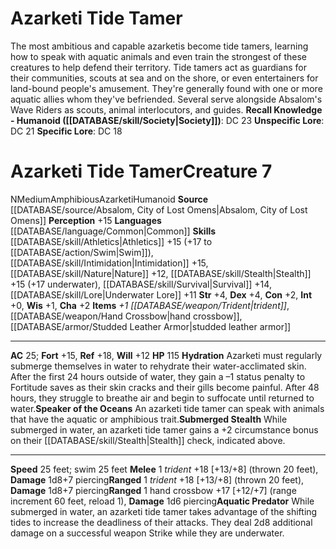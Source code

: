 ﻿---
ac: '25'
alignment: N
all_resistance: null
burrow_speed: null
charisma: '+2'
climb_speed: null
constitution: '+2'
creature_ability:
- Aquatic Predator
- Hydration
- Speaker of the Oceans
- Submerged Stealth
creature_family: '[[DATABASE/monsterfamily/Azarketi|Azarketi]]'
description: 'The most ambitious and capable azarketis become tide tamers, learning
  how to speak with aquatic animals and even train the strongest of these creatures
  to help defend their territory. Tide tamers act as guardians for their communities,
  scouts at sea and on the shore, or even entertainers for land-bound people''s amusement.
  They''re generally found with one or more aquatic allies whom they''ve befriended.
  Several serve alongside Absalom''s Wave Riders as scouts, animal interlocutors,
  and guides.<br/><br/><b><u>Recall Knowledge - Humanoid</u> ( [[DATABASE/skill/Society|Society]]
  )</b>: DC 23<br/><b><u>Unspecific Lore</u></b>: DC 21<br/><b><u>Specific Lore</u></b>:
  DC 18'
dexterity: '+4'
element: null
fly_speed: null
fortitude: '+15'
hp: '115'
id: '1749'
immunity: null
intelligence: '+0'
land_speed: '25'
language:
- '[[DATABASE/language/Common|Common]]'
level: '7'
max_speed: '25'
name: Azarketi Tide Tamer
perception: '+15'
rarity: Common
reflex: '+18'
resistance: null
rus_type_level: null
sense: null
size: Medium
skill:
- '[[DATABASE/skill/Athletics|Athletics]] +15'
- '[[DATABASE/skill/Intimidation|Intimidation]] +15'
- '[[DATABASE/skill/Nature|Nature]] +12'
- '[[DATABASE/skill/Stealth|Stealth]] +15'
- '[[DATABASE/skill/Survival|Survival]] +14'
- '[[DATABASE/skill/Lore|Underwater Lore]] +11'
source: '[[DATABASE/source/Absalom, City of Lost Omens|Absalom, City of Lost Omens]]'
speed:
- 25 feet; swim 25 feet
spell: null
strength: '+4'
strength_req: '4'
strongest_save:
- Reflex
swim_speed: '25'
trait:
- '[[DATABASE/trait/Amphibious|Amphibious]]'
- '[[DATABASE/trait/Azarketi|Azarketi]]'
- '[[DATABASE/trait/Humanoid|Humanoid]]'
type: Creature
vision: null
weakest_save:
- Will
weakness: null
will: '+12'
wisdom: '+1'

---
# Azarketi Tide Tamer

The most ambitious and capable azarketis become tide tamers, learning how to speak with aquatic animals and even train the strongest of these creatures to help defend their territory. Tide tamers act as guardians for their communities, scouts at sea and on the shore, or even entertainers for land-bound people's amusement. They're generally found with one or more aquatic allies whom they've befriended. Several serve alongside Absalom's Wave Riders as scouts, animal interlocutors, and guides.
**Recall Knowledge - Humanoid ([[DATABASE/skill/Society|Society]])**: DC 23
**Unspecific Lore**: DC 21
**Specific Lore**: DC 18

# Azarketi Tide Tamer<span class="item-type">Creature 7</span>

<span class="trait-alignment item-trait">N</span><span class="trait-size item-trait">Medium</span><span class="item-trait">Amphibious</span><span class="item-trait">Azarketi</span><span class="item-trait">Humanoid</span>
**Source** [[DATABASE/source/Absalom, City of Lost Omens|Absalom, City of Lost Omens]]
**Perception** +15
**Languages** [[DATABASE/language/Common|Common]]
**Skills** [[DATABASE/skill/Athletics|Athletics]] +15 (+17 to [[DATABASE/action/Swim|Swim]]), [[DATABASE/skill/Intimidation|Intimidation]] +15, [[DATABASE/skill/Nature|Nature]] +12, [[DATABASE/skill/Stealth|Stealth]] +15 (+17 underwater), [[DATABASE/skill/Survival|Survival]] +14, [[DATABASE/skill/Lore|Underwater Lore]] +11
**Str** +4, **Dex** +4, **Con** +2, **Int** +0, **Wis** +1, **Cha** +2
**Items** _+1 [[DATABASE/weapon/Trident|trident]]_, [[DATABASE/weapon/Hand Crossbow|hand crossbow]], [[DATABASE/armor/Studded Leather Armor|studded leather armor]]

---
**AC** 25; **Fort** +15, **Ref** +18, **Will** +12
**HP** 115
<span class="in-box-ability">**Hydration** Azarketi must regularly submerge themselves in water to rehydrate their water-acclimated skin. After the first 24 hours outside of water, they gain a –1 status penalty to Fortitude saves as their skin cracks and their gills become painful. After 48 hours, they struggle to breathe air and begin to suffocate until returned to water.</span><span class="in-box-ability">**Speaker of the Oceans** An azarketi tide tamer can speak with animals that have the aquatic or amphibious trait.</span><span class="in-box-ability">**Submerged Stealth** While submerged in water, an azarketi tide tamer gains a +2 circumstance bonus on their [[DATABASE/skill/Stealth|Stealth]] check, indicated above.</span>

---
**Speed** 25 feet; swim 25 feet
<span class="in-box-ability">**Melee** <span class="action-icon">1</span> _trident_ +18 [+13/+8] (thrown 20 feet), **Damage** 1d8+7 piercing</span><span class="in-box-ability">**Ranged** <span class="action-icon">1</span> _trident_ +18 [+13/+8] (thrown 20 feet), **Damage** 1d8+7 piercing</span><span class="in-box-ability">**Ranged** <span class="action-icon">1</span> hand crossbow +17 [+12/+7] (range increment 60 feet, reload 1), **Damage** 1d6 piercing</span><span class="in-box-ability">**Aquatic Predator** While submerged in water, an azarketi tide tamer takes advantage of the shifting tides to increase the deadliness of their attacks. They deal 2d8 additional damage on a successful weapon Strike while they are underwater.</span>